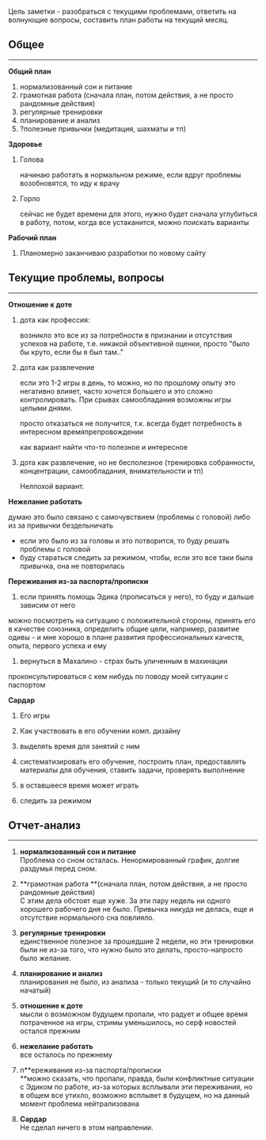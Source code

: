 Цель заметки - разобраться с текущими проблемами, ответить на волнующие вопросы, составить план работы на текущий месяц.

## Общее

---

**Общий план**

1. нормализованный сон и питание
2. грамотная работа \(сначала план, потом действия, а не просто рандомные действия\)
3. регулярные тренировки
4. планирование и анализ
5. ?полезные привычки \(медитация, шахматы и тп\)

**Здоровье**

1. Голова

   начинаю работать в нормальном режиме, если вдруг проблемы возобновятся, то иду к врачу

2. Горло

   сейчас не будет времени для этого, нужно будет сначала углубиться в работу, потом, когда все устаканится, можно поискать варианты

**Рабочий план**

1. Планомерно заканчиваю разработки по новому сайту

## 

## Текущие проблемы, вопросы

---

**Отношение к доте**

1. дота как профессия:

   возникло это все из за потребности в признании и отсутствия успехов на работе, т.е. никакой объективной оценки, просто "было бы круто, если бы я был там.."

2. дота как развлечение

   если это 1-2 игры в день, то можно, но по прошлому опыту это негативно влияет, часто хочется большего и это сложно контролировать. При срывах самообладания возможны игры целыми днями.

   просто отказаться не получится, т.к. всегда будет потребность в интересном времяпрепровождении

   как вариант найти что-то полезное и интересное

3. дота как развлечение, но не бесполезное \(тренировка собранности, концентрации, самообладания, внимательности и тп\)

   Нелпохой вариант.

**Нежелание работать**

думаю это было связано с самочувствием \(проблемы с головой\) либо из за привычки бездельничать

* если это было из за головы и это потворится, то буду решать проблемы с головой
* буду стараться следить за режимом, чтобы, если это все таки была привычка, она не повторилась

**Переживания из-за паспорта/прописки**

1. если принять помощь Эдика \(прописаться у него\), то буду и дальше зависим от него

можно посмотреть на ситуацию с положительной стороны, принять его в качестве союзника, определить общие цели, например, развитие одивы - и мне хорошо в плане развития профессиональных качеств, опыта, первого успеха и ему

1. вернуться в Махалино - страх быть уличенным в махинации

проконсультироваться с кем нибудь по поводу моей ситуации с паспортом

**Сардар**

1. Его игры

2. Как участвовать в его обучении комп. дизайну

3. выделять время для занятий с ним

4. систематизировать его обучение, построить план, предоставлять материалы для обучения, ставить задачи, проверять выполнение

5. в оставшееся время может играть

6. следить за режимом

## Отчет-анализ

---

1. **нормализованный сон и питание**  
   Проблема со сном осталась. Ненормированный график, долгие раздумья перед сном.

2. **грамотная работа **\(сначала план, потом действия, а не просто рандомные действия\)  
   С этим дела обстоят еще хуже. За эти пару недель ни одного хорошего рабочего дня не было. Привычка никуда не делась, еще и отсутствие нормального сна повлияло.

3. **регулярные тренировки**  
   единственное полезное за прошедшие 2 недели, но эти тренировки были не из-за того, что нужно было это делать, просто-напросто было желание.

4. **планирование и анализ**  
   планирования не было, из анализа - только текущий \(и то случайно начатый\)

5. **отношение к доте**  
   мысли о возможном будущем пропали, что радует и общее время потраченное на игры, стримы уменьшилось, но серф новостей остался прежним

6. **нежелание работать**  
   все осталось по прежнему

7. п**ереживания из-за паспорта/прописки        
   **можно сказать, что пропали, правда, были конфликтные ситуации с Эдиком по работе, из-за которых всплывали эти переживания, но в общем все утихло, возможно всплывет в будущем, но на данный момент проблема нейтрализована

8. **Сардар**  
   Не сделал ничего в этом направлении.



